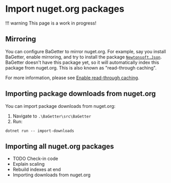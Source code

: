 # Import nuget.org packages

!!! warning
    This page is a work in progress!

## Mirroring

You can configure BaGetter to mirror nuget.org. For example, say you install BaGetter, enable mirroring, and try to install the package
[`Newtonsoft.Json`](https://www.nuget.org/packages/Newtonsoft.Json/). BaGetter doesn't have this package yet, so it will
automatically index this package from nuget.org. This is also known as "read-through caching".

For more information, please see [Enable read-through caching](../configuration#enable-read-through-caching).

## Importing package downloads from nuget.org

You can import package downloads from nuget.org:

1. Navigate to `.\BaGetter\src\BaGetter`
2. Run:

```
dotnet run -- import-downloads
```

## Importing all nuget.org packages

* TODO Check-in code
* Explain scaling
* Rebuild indexes at end
* Importing downloads from nuget.org

